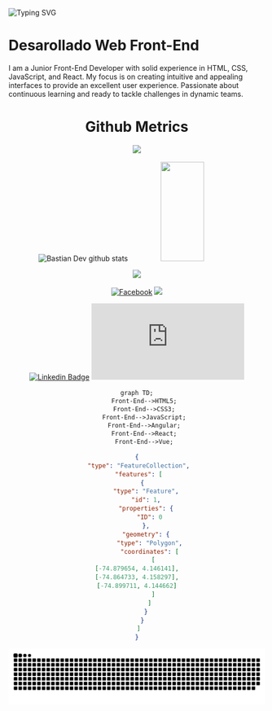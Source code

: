  ![Typing SVG](https://readme-typing-svg.herokuapp.com/?color=6c757d&size=35&center=true&vCenter=true&width=1000&lines=¡Hi!+👋;I+am+Diego+😎;I'm+from+Colombia!;¡Welcome!)


 # Desarollado Web Front-End

I am a Junior Front-End Developer with solid experience in HTML, CSS, JavaScript, and React. My focus is on creating intuitive and appealing interfaces to provide an excellent user experience. Passionate about continuous learning and ready to tackle challenges in dynamic teams.



 
<!--------------------------------------------------------------------------------------------------------------------------------------------------------->

<h1 align="center">Github Metrics </h1><p align="center">
<img width="725em" src="https://github-profile-summary-cards.vercel.app/api/cards/profile-details?username=Diegocelsia&theme=github_dark"/>


<!--------------------------------------------------------------------------------------------------------------------------------------------------------->


<div align="center">  
  <img width="49%" height="195px" src="https://github-readme-stats.vercel.app/api?username=Diegocelsia&show_icons=true&count_private=true&hide_border=true&title_color=02D9F7FF&icon_color=02D9F7FF&text_color=c9d1d9&bg_color=0d1117" alt="Bastian Dev github stats" /> 
  
  <img width="41%" height="195px" src="https://github-readme-stats.vercel.app/api/top-langs/?username=Diegocelsia&layout=compact&hide_border=true&title_color=02D9F7FF&text_color=02D9F7FF&bg_color=0d1117" />
</div> 

<!--------------------------------------------------------------------------------------------------------------------------------------------------------->

<p align="center">
 <img  src="https://github-readme-streak-stats.herokuapp.com?user=Diegocelsia&theme=tokyonight_duo&hide_border=true"
</p>

<!--------------------------------------------------------------------------------------------------------------------------------------------------------->

<div align="center">
<div align="center">
<a href="https://www.facebook.com/diegosuarez97/" target="_blank"><img alt="Facebook" src="https://img.shields.io/badge/facebook-%231DA1F2.svg?&style=for-the-badge&logo=facebook&logoColor=white"/></a>
<a href="https://portafolio-diego-suarez.netlify.app/" target="_blank"><img src="https://img.shields.io/badge/Porfolio-%231DA1F2.svg?&style=for-the-badge&logo=netlify&logoColor=white" ></a>

[![Linkedin Badge](https://img.shields.io/badge/linkedin-%230077B5.svg?&style=for-the-badge&logo=linkedin&logoColor=white)](https://www.linkedin.com/in/diego-suarez-tafur-a04465170/)
[![Mail Badge](https://img.shields.io/badge/email-c14438?style=for-the-badge&logo=Gmail&logoColor=white&link=mailto:👽@gmail.com)](suarezdiego297@gmail.com)
</div>

<!--------------------------------------------------------------------------------------------------------------------------------------------------------->

```mermaid
graph TD;
    Front-End-->HTML5;
    Front-End-->CSS3;
    Front-End-->JavaScript;
    Front-End-->Angular;
    Front-End-->React;
    Front-End-->Vue;
```
<!--------------------------------------------------------------------------------------------------------------------------------------------------------->

 ```geojson
{
  "type": "FeatureCollection",
  "features": [
    {
      "type": "Feature",
      "id": 1,
      "properties": {
        "ID": 0
      },
      "geometry": {
        "type": "Polygon",
        "coordinates": [
          [
[-74.879654, 4.146141],
[-74.864733, 4.158297],
[-74.899711, 4.144662]
          ]
        ]
      }
    }
  ]
}
 ```
<!--------------------------------------------------------------------------------------------------------------------------------------------------------->

![](https://github.com/Platane/snk/raw/output/github-contribution-grid-snake.svg)








